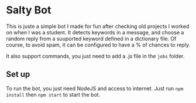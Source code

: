 # Salty Bot

This is juste a simple bot I made for fun after checking old projects I worked on when I was a student.
It detects keywords in a message, and choose a random reply from a suuported keyword defined in a dictionary file. Of course, to avoid spam, it can be configured to have a % of chances to reply.

It also support commands, you just need to add a .js file in the `jobs` folder.

## Set up

To run the bot, you just need NodeJS and access to internet. Just run `npm install` then `npm start` to start the bot.

